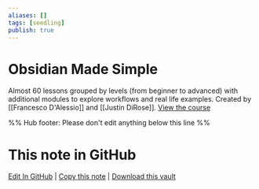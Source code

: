```yaml
---
aliases: []
tags: [seedling]
publish: true
---
```


# Obsidian Made Simple

Almost 60 lessons grouped by levels (from beginner to advanced) with additional modules to explore workflows and real life examples. Created by [[Francesco D'Alessio]] and [[Justin DiRose]]. [View the course](https://keepproductive.podia.com/obsidian-made-simple)

%% Hub footer: Please don't edit anything below this line %%

# This note in GitHub

<span class="git-footer">[Edit In GitHub](https://github.dev/obsidian-community/obsidian-hub/blob/main/04%20-%20Guides%2C%20Workflows%2C%20%26%20Courses/Courses/Obsidian%20Made%20Simple.md "git-hub-edit-note") | [Copy this note](https://raw.githubusercontent.com/obsidian-community/obsidian-hub/main/04%20-%20Guides%2C%20Workflows%2C%20%26%20Courses/Courses/Obsidian%20Made%20Simple.md "git-hub-copy-note") | [Download this vault](https://github.com/obsidian-community/obsidian-hub/archive/refs/heads/main.zip "git-hub-download-vault") </span>
